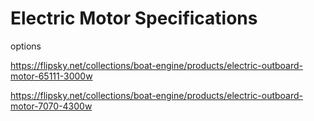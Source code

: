 # Electric Motor Specifications

options

https://flipsky.net/collections/boat-engine/products/electric-outboard-motor-65111-3000w

https://flipsky.net/collections/boat-engine/products/electric-outboard-motor-7070-4300w